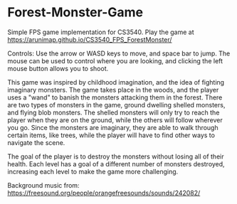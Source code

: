 # Forest-Monster-Game

Simple FPS game implementation for CS3540. Play the game at https://arunimap.github.io/CS3540_FPS_ForestMonster/

Controls: Use the arrow or WASD keys to move, and space bar to jump. The mouse can be used to control where you are looking, and clicking the left mouse button allows you to shoot.

This game was inspired by childhood imagination, and the idea of fighting imaginary monsters. The game takes place in the woods, and the player uses a "wand" to banish the monsters attacking them in the forest. There are two types of monsters in the game, ground dwelling shelled monsters, and flying blob monsters. The shelled monsters will only try to reach the player when they are on the ground, while the others will follow wherever you go. Since the monsters are imaginary, they are able to walk through certain items, like trees, while the player will have to find other ways to navigate the scene.

The goal of the player is to destroy the monsters without losing all of their health. Each level has a goal of a different number of monsters destroyed, increasing each level to make the game more challenging.

Background music from: https://freesound.org/people/orangefreesounds/sounds/242082/
